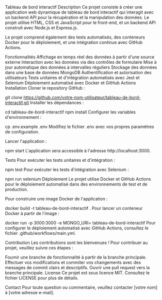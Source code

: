 Tableau de bord interactif
Description
Ce projet consiste à créer une application web dynamique de tableau de bord interactif qui interagit avec un backend API pour la récupération et la manipulation des données. Le projet utilise HTML, CSS et JavaScript pour le front-end, et un backend API construit avec Node.js et Express.js.

Le projet comprend également des tests automatisés, des conteneurs Docker pour le déploiement, et une intégration continue avec GitHub Actions.

Fonctionnalités
Affichage en temps réel des données à partir d'une source externe
Interaction avec les données via des contrôles de formulaire
Mise à jour automatique des données à intervalles réguliers
Stockage des données dans une base de données MongoDB
Authentification et autorisation des utilisateurs
Tests unitaires et d'intégration automatisés avec Jest et Selenium
Déploiement automatisé avec Docker et GitHub Actions
Installation
Cloner le repository GitHub :

git clone https://github.com/votre-nom-utilisateur/tableau-de-bord-interactif.git
Installer les dépendances :

cd tableau-de-bord-interactif
npm install
Configurer les variables d'environnement :

cp .env.example .env
Modifiez le fichier .env avec vos propres paramètres de configuration.

Lancer l'application :

npm start
L'application sera accessible à l'adresse http://localhost:3000.

Tests
Pour exécuter les tests unitaires et d'intégration :


npm test
Pour exécuter les tests d'intégration avec Selenium :


npm run selenium
Déploiement
Le projet utilise Docker et GitHub Actions pour le déploiement automatisé dans des environnements de test et de production.

Pour construire une image Docker de l'application :


docker build -t tableau-de-bord-interactif .
Pour lancer un conteneur Docker à partir de l'image :


docker run -p 3000:3000 -e MONGO_URI=<votre-uri-mongodb> tableau-de-bord-interactif
Pour configurer le déploiement automatisé avec GitHub Actions, consultez le fichier .github/workflows/main.yml.

Contribution
Les contributions sont les bienvenues ! Pour contribuer au projet, veuillez suivre ces étapes :

Fournir une branche de fonctionnalité à partir de la branche principale.
Effectuer vos modifications et commiter vos changements avec des messages de commit clairs et descriptifs.
Ouvrir une pull request vers la branche principale.
License
Ce projet est sous licence MIT. Consultez le fichier LICENSE pour plus de détails.

Contact
Pour toute question ou commentaire, veuillez contacter [votre nom] à [votre adresse e-mail].

